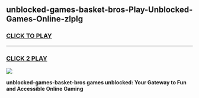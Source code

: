 
## unblocked-games-basket-bros-Play-Unblocked-Games-Online-zlplg
<h3>
<a href="https://premium76.site?title=unblocked-games-basket-bros&ref=25A">CLICK TO PLAY</a></h3>
<hr>

<h3>
<a href="https://premium76.site?title=unblocked-games-basket-bros&ref=25A">CLICK 2 PLAY</a>
  
</h3>

<a href="https://premium76.site?title=unblocked-games-basket-bros&ref=25A"><img src="https://clearcache.store/games.png"></a>


**unblocked-games-basket-bros games unblocked: Your Gateway to Fun and Accessible Online Gaming**
